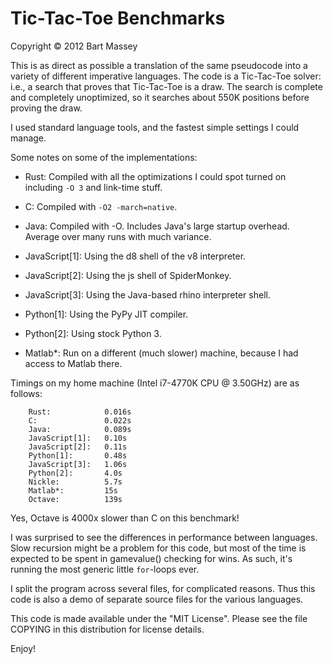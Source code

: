 # Tic-Tac-Toe Benchmarks
Copyright © 2012 Bart Massey

This is as direct as possible a translation of the same
pseudocode into a variety of different imperative languages.
The code is a Tic-Tac-Toe solver: i.e., a search that proves
that Tic-Tac-Toe is a draw. The search is complete and
completely unoptimized, so it searches about 550K positions
before proving the draw.

I used standard language tools, and the fastest simple
settings I could manage.

Some notes on some of the implementations:

* Rust: Compiled with all the optimizations I could spot
  turned on including `-O 3` and link-time stuff.

* C: Compiled with `-O2 -march=native`.

* Java: Compiled with -O. Includes Java's large startup
  overhead. Average over many runs with much variance.

* JavaScript[1]: Using the d8 shell of the v8 interpreter.

* JavaScript[2]: Using the js shell of SpiderMonkey.

* JavaScript[3]: Using the Java-based rhino interpreter shell.

* Python[1]: Using the PyPy JIT compiler.

* Python[2]: Using stock Python 3.

* Matlab*: Run on a different (much slower) machine,
  because I had access to Matlab there.

Timings on my home machine (Intel i7-4770K CPU @ 3.50GHz)
are as follows:

        Rust:            0.016s
        C:               0.022s
        Java:            0.089s
        JavaScript[1]:   0.10s
        JavaScript[2]:   0.11s
        Python[1]:       0.48s
        JavaScript[3]:   1.06s
        Python[2]:       4.0s
        Nickle:          5.7s
        Matlab*:         15s
        Octave:          139s

Yes, Octave is 4000x slower than C on this benchmark!

I was surprised to see the differences in performance
between languages. Slow recursion might be a problem for
this code, but most of the time is expected to be spent in
gamevalue() checking for wins. As such, it's running the
most generic little `for`-loops ever.

I split the program across several files, for complicated
reasons. Thus this code is also a demo of separate source
files for the various languages.

This code is made available under the "MIT License". Please
see the file COPYING in this distribution for license
details.

Enjoy!
